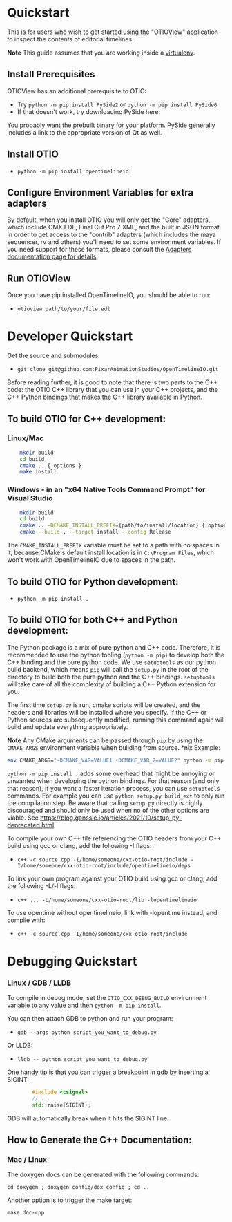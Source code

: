# Quickstart

This is for users who wish to get started using the "OTIOView" application to inspect the contents of editorial timelines.

**Note** This guide assumes that you are working inside a [virtualenv](https://virtualenv.pypa.io/en/latest/).

## Install Prerequisites

OTIOView has an additional prerequisite to OTIO:

- Try `python -m pip install PySide2` or `python -m pip install PySide6`
- If that doesn't work, try downloading PySide here: [](https://wiki.qt.io/Qt_for_Python)

You probably want the prebuilt binary for your platform.  PySide generally includes a link to the appropriate version of Qt as well.

## Install OTIO

- `python -m pip install opentimelineio`

## Configure Environment Variables for extra adapters

By default, when you install OTIO you will only get the "Core" adapters, which include CMX EDL, Final Cut Pro 7 XML, and the built in JSON format.  In order to get access to the "contrib" adapters (which includes the maya sequencer, rv and others) you'll need to set some environment variables.  If you need support for these formats, please consult the 
[Adapters documentation page for details](./adapters).

## Run OTIOView

Once you have pip installed OpenTimelineIO, you should be able to run:

+ `otioview path/to/your/file.edl`

# Developer Quickstart

Get the source and submodules:
+ `git clone git@github.com:PixarAnimationStudios/OpenTimelineIO.git`

Before reading further, it is good to note that there is two parts to the
C++ code: the OTIO C++ library that you can use in your C++ projects,
and the C++ Python bindings that makes the C++ library available in Python.

## To build OTIO for C++ development:

### Linux/Mac

```bash
    mkdir build
    cd build
    cmake .. { options }
    make install
```

### Windows - in an "x64 Native Tools Command Prompt" for Visual Studio

```bash
    mkdir build
    cd build
    cmake .. -DCMAKE_INSTALL_PREFIX={path/to/install/location} { options }
    cmake --build . --target install --config Release
```

The `CMAKE_INSTALL_PREFIX` variable must be set to a path with no spaces in it,
because CMake's default install location is in `C:\Program Files`, which won't work
with OpenTimelineIO due to spaces in the path.

## To build OTIO for Python development:

+ `python -m pip install .`

## To build OTIO for both C++ and Python development:

The Python package is a mix of pure python and C++ code. Therefore, it is
recommended to use the python tooling (`python -m pip`) to develop both
the C++ binding and the pure python code. We use `setuptools` as our
python build backend, which means `pip` will call the `setup.py` in the root
of the directory to build both the pure python and the C++ bindings.
`setuptools` will take care of all the complexity of building a C++ Python
extension for you.

The first time `setup.py` is run, cmake scripts will be created, and the headers
and libraries will be installed where you specify. If the C++ or Python  sources
are subsequently modified, running this command again will build and update everything
appropriately.

**Note** Any CMake arguments can be passed through `pip` by using the `CMAKE_ARGS`
environment variable when building from source. *nix Example:

```bash
env CMAKE_ARGS="-DCMAKE_VAR=VALUE1 -DCMAKE_VAR_2=VALUE2" python -m pip install .
```

`python -m pip install .` adds some overhead that might be annoying or unwanted when
developing the python bindings. For that reason (and only that reason), if you want a faster
iteration process, you can use `setuptools` commands. For example you can use
`python setup.py build_ext` to only run the compilation step. Be aware that calling `setup.py`
directly is highly discouraged and should only be used when no of the other options
are viable. See https://blog.ganssle.io/articles/2021/10/setup-py-deprecated.html.

To compile your own C++ file referencing the OTIO headers from your C++ build using gcc or clang, add the following -I flags:

+ `c++ -c source.cpp -I/home/someone/cxx-otio-root/include -I/home/someone/cxx-otio-root/include/opentimelineio/deps`

To link your own program against your OTIO build using gcc or clang, add the following -L/-l flags:
+ `c++ ... -L/home/someone/cxx-otio-root/lib -lopentimelineio`

To use opentime without opentimelineio, link with -lopentime instead, and compile with:
+ `c++ -c source.cpp -I/home/someone/cxx-otio-root/include`

# Debugging Quickstart

### Linux / GDB / LLDB

To compile in debug mode, set the `OTIO_CXX_DEBUG_BUILD` environment variable to any value
and then `python -m pip install`.

You can then attach GDB to python and run your program:

+ `gdb --args python script_you_want_to_debug.py`

Or LLDB:

+ `lldb -- python script_you_want_to_debug.py`

One handy tip is that you can trigger a breakpoint in gdb by inserting a SIGINT:

```c++
        #include <csignal>
        // ...
        std::raise(SIGINT);
```

GDB will automatically break when it hits the SIGINT line.

## How to Generate the C++ Documentation: 

### Mac / Linux

The doxygen docs can be generated with the following commands: 

```
cd doxygen ; doxygen config/dox_config ; cd ..
```

Another option is to trigger the make target: 

```
make doc-cpp
```
